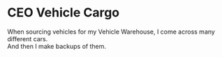# CEO Vehicle Cargo
When sourcing vehicles for my Vehicle Warehouse, I come across many different cars.  
And then I make backups of them.
